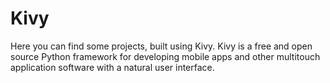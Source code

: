 # Kivy
Here you can find some projects, built using Kivy. Kivy is a free and open source Python framework for developing mobile apps and other multitouch application software with a natural user interface. 
